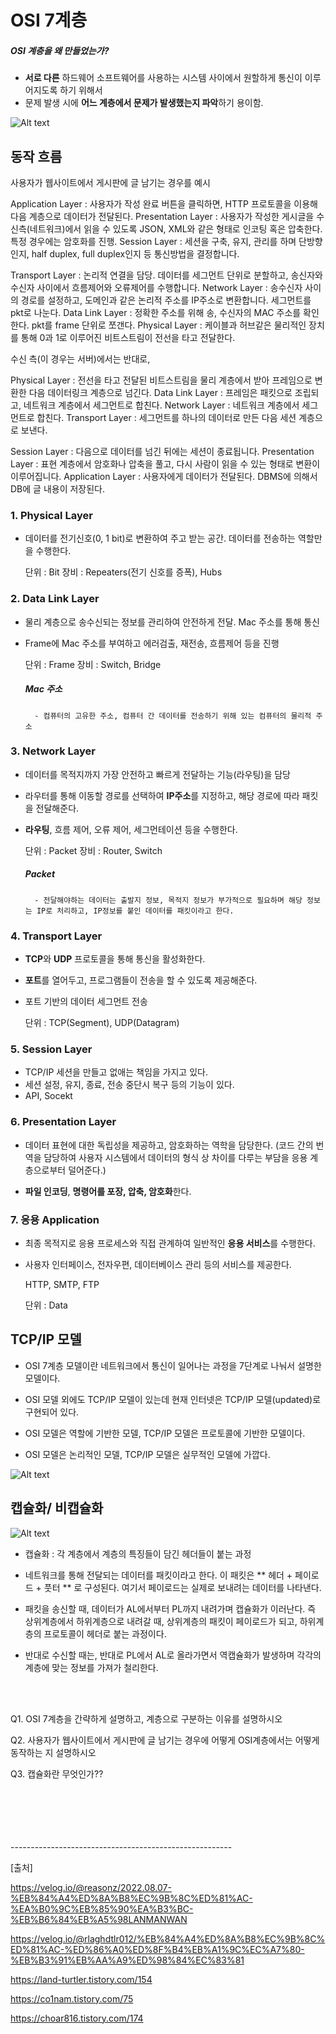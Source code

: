 
# OSI 7계층

##### OSI 계층을 왜 만들었는가? 
- **서로 다른** 하드웨어 소프트웨어를 사용하는 시스템 사이에서 원할하게 통신이 이루어지도록 하기 위해서
- 문제 발생 시에 **어느 계층에서 문제가 발생했는지 파악**하기 용이함. 


![Alt text](images/image.png)

## 동작 흐름

사용자가 웹사이트에서 게시판에 글 남기는 경우를 예시

Application Layer : 사용자가 작성 완료 버튼을 클릭하면, HTTP 프로토콜을 이용해 다음 계층으로 데이터가 전달된다.
Presentation Layer : 사용자가 작성한 게시글을 수신측(네트워크)에서 읽을 수 있도록 JSON, XML와 같은 형태로 인코팅 혹은 압축한다. 특정 경우에는 암호화를 진행.
Session Layer : 세션을 구축, 유지, 관리를 하며 단방향인지, half duplex, full duplex인지 등 통신방법을 결정합니다.

Transport Layer : 논리적 연결을 담당. 데이터를 세그먼트 단위로 분할하고, 송신자와 수신자 사이에서 흐름제어와 오류제어를 수행합니다.
Network Layer : 송수신자 사이의 경로를 설정하고, 도메인과 같은 논리적 주소를 IP주소로 변환합니다. 세그먼트를 pkt로 나눈다.
Data Link Layer : 정확한 주소를 위해 송, 수신자의 MAC 주소를 확인한다. pkt를 frame 단위로 쪼갠다.
Physical Layer : 케이블과 허브같은 물리적인 장치를 통해 0과 1로 이루어진 비트스트림이 전선을 타고 전달한다.

수신 측(이 경우는 서버)에서는 반대로, 

Physical Layer : 전선을 타고 전달된 비트스트림을 물리 계층에서 받아 프레임으로 변환한 다음 데이터링크 계층으로 넘긴다.
Data Link Layer : 프레임은 패킷으로 조립되고, 네트워크 계층에서 세그먼트로 합친다.
Network Layer : 네트워크 계층에서 세그먼트로 합친다. 
Transport Layer : 세그먼트를 하나의 데이터로 만든 다음 세션 계층으로 보낸다. 

Session Layer : 다음으로 데이터를 넘긴 뒤에는 세션이 종료됩니다. 
Presentation Layer : 표현 계층에서 암호화나 압축을 풀고, 다시 사람이 읽을 수 있는 형태로 변환이 이루어집니다. 
Application Layer : 사용자에게 데이터가 전달된다. DBMS에 의해서 DB에 글 내용이 저장된다. 


### 1. Physical Layer
- 데이터를 전기신호(0, 1 bit)로 변환하여 주고 받는 공간. 데이터를 전송하는 역할만을 수행한다.

    단위 : Bit
    장비 : Repeaters(전기 신호를 증폭), Hubs 

### 2. Data Link Layer
- 물리 계층으로 송수신되는 정보를 관리하여 안전하게 전달. Mac 주소를 통해 통신
- Frame에 Mac 주소를 부여하고 에러검출, 재전송, 흐름제어 등을 진행

    단위 : Frame
    장비 : Switch, Bridge

    ##### Mac 주소
        - 컴퓨터의 고유한 주소, 컴퓨터 간 데이터를 전송하기 위해 있는 컴퓨터의 물리적 주소


### 3. Network Layer

- 데이터를 목적지까지 가장 안전하고 빠르게 전달하는 기능(라우팅)을 담당
- 라우터를 통해 이동할 경로를 선택하여 **IP주소**를 지정하고, 해당 경로에 따라 패킷을 전달해준다. 
- **라우팅**, 흐름 제어, 오류 제어, 세그먼테이션 등을 수행한다.

    단위 : Packet 
    장비 : Router, Switch
    
    ##### Packet
        - 전달해야하는 데이터는 출발지 정보, 목적지 정보가 부가적으로 필요하며 해당 정보는 IP로 처리하고, IP정보를 붙인 데이터를 패킷이라고 한다. 


### 4. Transport Layer

- **TCP**와 **UDP** 프로토콜을 통해 통신을 활성화한다. 
- **포트**를 열어두고, 프로그램들이 전송을 할 수 있도록 제공해준다. 
- 포트 기반의 데이터 세그먼트 전송

    단위 : TCP(Segment), UDP(Datagram)


### 5. Session Layer

- TCP/IP 세션을 만들고 없애는 책임을 가지고 있다.
- 세션 설정, 유지, 종료, 전송 중단시 복구 등의 기능이 있다.
- API, Socekt


### 6. Presentation Layer

- 데이터 표현에 대한 독립성을 제공하고, 암호화하는 역학을 담당한다. (코드 간의 번역을 담당하여 사용자 시스템에서 데이터의 형식 상 차이를 다루는 부담을 응용 계층으로부터 덜어준다.)

- **파일 인코딩**, **명령어를 포장, 압축, 암호화**한다.


### 7. 응용 Application

- 최종 목적지로 응용 프로세스와 직접 관계하여 일반적인 **응용 서비스**를 수행한다.

- 사용자 인터페이스, 전자우편, 데이터베이스 관리 등의 서비스를 제공한다.

    HTTP, SMTP, FTP

    단위 : Data


## TCP/IP 모델

- OSI 7계층 모델이란 네트워크에서 통신이 일어나는 과정을 7단계로 나눠서 설명한 모델이다.

- OSI 모델 외에도 TCP/IP 모델이 있는데 현재 인터넷은 TCP/IP 모델(updated)로 구현되어 있다.

- OSI 모델은 역할에 기반한 모델, TCP/IP 모델은 프로토콜에 기반한 모델이다.

- OSI 모델은 논리적인 모델, TCP/IP 모델은 실무적인 모델에 가깝다.

![Alt text](images/TCPIP5계층.png)


## 캡슐화/ 비캡슐화

![Alt text](images/캡슐화.png)

- 캡슐화 : 각 계층에서 계층의 특징들이 담긴 헤더들이 붙는 과정

- 네트워크를 통해 전달되는 데이터를 패킷이라고 한다. 이 패킷은 ** 헤더 + 페이로드 + 풋터 ** 로 구성된다. 여기서 페이로드는 실제로 보내려는 데이터를 나타낸다.

- 패킷을 송신할 때, 데이터가 AL에서부터 PL까지 내려가며 캡슐화가 이러난다. 즉 상위계층에서 하위계층으로 내려갈 때, 상위계층의 패킷이 페이로드가 되고, 하위계층의 프로토콜이 헤더로 붙는 과정이다. 

- 반대로 수신할 때는, 반대로 PL에서 AL로 올라가면서 역캡슐화가 발생하며 각각의 계층에 맞는 정보를 가져가 철리한다.


</br>
</br>

Q1. OSI 7계층을 간략하게 설명하고, 계층으로 구분하는 이유를 설명하시오

Q2. 사용자가 웹사이트에서 게시판에 글 남기는 경우에 어떻게 OSI계층에서는 어떻게 동작하는 지 설명하시오

Q3. 캡슐화란 무엇인가??


</br>
</br>
</br>
</br>
</br>
-------------------------------------------------------






[출처]

https://velog.io/@reasonz/2022.08.07-%EB%84%A4%ED%8A%B8%EC%9B%8C%ED%81%AC-%EA%B0%9C%EB%85%90%EA%B3%BC-%EB%B6%84%EB%A5%98LANMANWAN

https://velog.io/@rlaghdtlr012/%EB%84%A4%ED%8A%B8%EC%9B%8C%ED%81%AC-%ED%86%A0%ED%8F%B4%EB%A1%9C%EC%A7%80-%EB%B3%91%EB%AA%A9%ED%98%84%EC%83%81

https://land-turtler.tistory.com/154

https://co1nam.tistory.com/75

https://choar816.tistory.com/174

